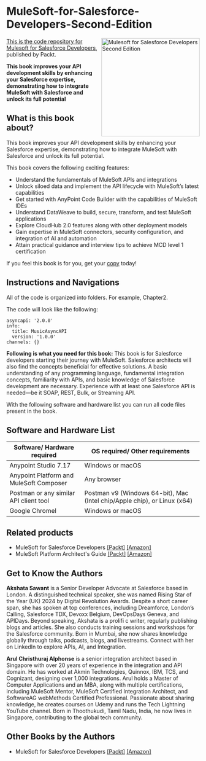 # MuleSoft-for-Salesforce-Developers-Second-Edition

<a href="https://www.packtpub.com/en-in/product/mulesoft-for-salesforce-developers-9781835882337"> <img src="" alt="Mulesoft for Salesforce Developers Second Edition" itemprop="url" height="256px" align="right">

This is the code repository for [Mulesoft for Salesforce Developers](https://www.packtpub.com/en-in/product/mulesoft-for-salesforce-developers-9781835882337), published by Packt.

**This book improves your API development skills by enhancing your Salesforce expertise, demonstrating how to integrate MuleSoft with Salesforce and unlock its full potential**

## What is this book about?
This book improves your API development skills by enhancing your Salesforce expertise, demonstrating how to integrate MuleSoft with Salesforce and unlock its full potential.

This book covers the following exciting features:
* Understand the fundamentals of MuleSoft APIs and integrations
* Unlock siloed data and implement the API lifecycle with MuleSoft’s latest capabilities
* Get started with AnyPoint Code Builder with the capabilities of MuleSoft IDEs
* Understand DataWeave to build, secure, transform, and test MuleSoft applications
* Explore CloudHub 2.0 features along with other deployment models
* Gain expertise in MuleSoft connectors, security configuration, and integration of AI and automation
* Attain practical guidance and interview tips to achieve MCD level 1 certification

If you feel this book is for you, get your [copy](https://a.co/d/c2BqCK7) today!

## Instructions and Navigations

All of the code is organized into folders. For example, Chapter2.

The code will look like the following:

```
asyncapi: '2.0.0'
info:
  title: MusicAsyncAPI
  version: '1.0.0'
channels: {}
```

**Following is what you need for this book:**
This book is for Salesforce developers starting their journey with MuleSoft. Salesforce architects will also find the concepts beneficial for effective solutions. A basic understanding of any programming language, fundamental integration concepts, familiarity with APIs, and basic knowledge of Salesforce development are necessary. Experience with at least one Salesforce API is needed—be it SOAP, REST, Bulk, or Streaming API.

With the following software and hardware list you can run all code files present in the book.

## Software and Hardware List
| Software/ Hardware required | OS required/ Other requirements |
| ------------------------------------ | ----------------------------------- |
| Anypoint Studio 7.17 | Windows or macOS |
| Anypoint Platform and MuleSoft Composer | Any browser |
| Postman or any similar API client tool | Postman v9 (Windows 64-bit), Mac (Intel chip/Apple chip), or Linux (x64) |
| Google Chromel | Windows or macOS |

## Related products
* MuleSoft for Salesforce Developers [[Packt]](https://www.packtpub.com/en-us/product/mulesoft-for-salesforce-developers-9781801074223) [[Amazon]](https://a.co/d/iDOebx7)
* MuleSoft Platform Architect's Guide [[Packt]](https://www.packtpub.com/en-us/product/mulesoft-platform-architects-guide-9781805129622) [[Amazon]](https://a.co/d/1UjSQCk)

## Get to Know the Authors
**Akshata Sawant**
is a Senior Developer Advocate at Salesforce based in London. A distinguished technical speaker, she was named Rising Star of the Year (UK) 2024 by Digital Revolution Awards. Despite a short career span, she has spoken at top conferences, including Dreamforce, London’s Calling, Salesforce TDX, Devoxx Belgium, DevOpsDays Geneva, and APIDays. Beyond speaking, Akshata is a prolifi c writer, regularly publishing blogs and articles. She also conducts training sessions and workshops for the Salesforce community. Born in Mumbai, she now shares knowledge globally through talks, podcasts, blogs, and livestreams. Connect with her on LinkedIn to explore APIs, AI, and Integration.

**Arul Christhuraj Alphonse** 
is a senior integration architect based in Singapore with over 20 years of experience in the integration and API domain. He has worked at Akmin Technologies, Quinnox, IBM, TCS, and Cognizant, designing over 1,000 integrations. Arul holds a Master of Computer Applications and an MBA, along with multiple certifications, including MuleSoft Mentor, MuleSoft Certified Integration Architect, and SoftwareAG webMethods Certified Professional. Passionate about sharing knowledge, he creates courses on Udemy and runs the Tech Lightning YouTube channel. Born in Thoothukudi, Tamil Nadu, India, he now lives in Singapore, contributing to the global tech community.

## Other Books by the Authors
* MuleSoft for Salesforce Developers [[Packt]](https://www.packtpub.com/en-us/product/mulesoft-for-salesforce-developers-9781801074223) [[Amazon]](https://a.co/d/iDOebx7)




